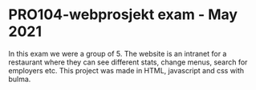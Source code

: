 # PRO104-webprosjekt exam - May 2021


In this exam we were a group of 5. The website is an intranet for a restaurant where they can see different stats, change menus, search for employers etc.
This project was made in HTML, javascript and css with bulma. 
